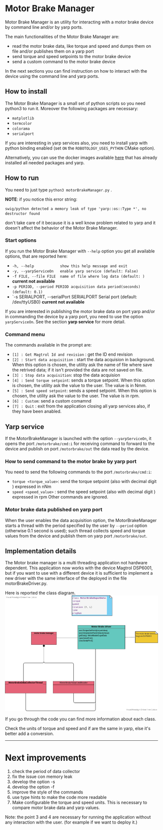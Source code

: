 # Motor Brake Manager 

Motor Brake Manager is an utility for interacting with a motor brake device by command line and/or by yarp ports.

The main functionalities of the Motor Brake Manager are:
 - read the motor brake data, like torque and speed and dumps them on file and/or publishes them on a yarp port
 - send torque and speed setpoints to the motor brake device
 - send a custom command to the motor brake device

In the next sections you can find instruction on how to interact with the device using the command line and yarp ports.

## How to install 
The Motor Brake Manager is a small set of python scripts so you need python3 to run it.
Moreover the following packages are necessary:
 - `matplotlib`
 - `termcolor`
 - `colorama`
 - `serialport`

If you are interesting in yarp services also, you need to install yarp with python binding enabled (set `ON` the `ROBOTOLOGY_USES_PYTHON` CMake option).

Alternatively, you can use the docker images available [here](https://hub.docker.com/r/valegagge/setupmotorbrake) that has already installed all needed packages and yarp.

## How to run 

You need to just type `python3 motorBrakeManager.py` .

**NOTE**: if you notice this error string: 
```
swig/python detected a memory leak of type 'yarp::os::Type *', no destructor found 
``` 

don't take care of it because it is a well know problem related to yarp and it doesn't affect the behavior of the Motor Brake Manager.

### Start options
If you run the Motor Brake Manager with `--help` option you get all available options, that are reported here:

 - `-h, --help            show this help message and exit`
 - `-y, --yarpServiceOn   enable yarp service (default: False)`
 - `-f FILE, --file FILE  name of file where log data (default: )` **current not available**
 - `-p PERIOD, --period PERIOD acquisition data period(seconds) (default: 0.1)`
 - `-s SERIALPORT, --serialPort SERIALPORT Serial port (default: /dev/ttyUSB0) **current not available**

If you are interested in publishing the motor brake data on port yarp and/or in commanding the device by a yarp port, you need to use the option `yarpServiceOn`. See the section __yarp service__ for more detail.


### Command menu
The commands available in the prompt are:
 - `[1] : Get Magtrol Id and revision` : get the ID end revision 
 - `[2] : Start data acquisition` : start the data acquision in background. When this option is chosen, the utility ask the name of file where save the retrived data; if it isn't  provided the data are not saved on file.
 - `[3] : Stop data acquisition`: stop the data acquision
 - `[4] : Send torque setpoint`: sends a torque setpoint. When this option is chosen, the utility ask the value to the user. The value is in Nmm.
 - `[5] : Send speed setpoint`: sends a speed setpoint. When this option is chosen, the utility ask the value to the user. The value is in rpm.
 - `[6] : Custom`: send a custom comamnd
 - `[7] : Quit` : exit from the application closing all yarp services also, if they have been anabled.

## Yarp service
If the MotorBrakeManager is launched with the option `--yarpServiceOn`, it opens the port `/motorbrake/cmd:i` for receiving command to forward to the device and publish on port `/motorbrake/out` the data read by the device.

### How to send command to the motor brake by yarp port
You need to send the following commands to the port `/motorbrake/cmd:i`:
 - `torque <torque_value>`: send the torque setpoint (also with decimal digit ) expressed in nNm
 - `speed <speed_value>` :  send the speed setpoint (also with decimal digit ) expressed in rpm
Other commands are ignored.

### Motor brake data published on yarp port
When the user enables the data acquisition option, the MotorBrakeManager starts a thread with the period specified by the user by `--period` option (otherwise 0.1 second is used); such thread collects speed and torque values from the device and publish them on yarp port `/motorbrake/out`.


## Implementation details

The Motor brake manager is a multi threading application not hardware dependent. 
This application now works with the device Magtrol DSP6001, but if you want to use with a different device it is sufficient to implement a new driver with the same interface of the deployed in the file motorBrakeDriver.py.

Here is reported the class diagram.
![immagine](./misc/MotorBrake_class.jpg)

If you go through the code you can find more information about each class.

Check the units of torque and speed and if are the same in yarp, else it's better add a conversion.



---------------------------------
# Next improvements
1. check the period of data collector
2. fix the issue con memory leak
3. develop the option -s 
4. develop the option -f
5. improve the style of the commands
6. use type hints to make the code more readable
7. Make configurable the torque and speed units. This is necessary to compare motor brake data and yarp values.


Note: the point 3 and 4 are necessary for running the application without any interaction with the user. (for example if we want to deploy it.)

